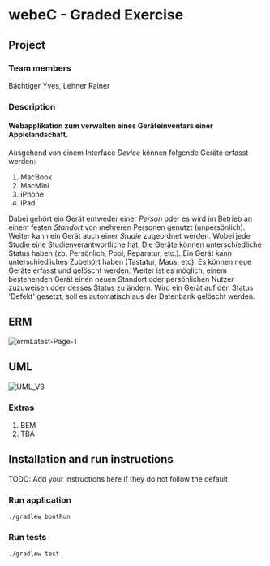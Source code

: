 # webeC - Graded Exercise

## Project

### Team members

Bächtiger Yves,
Lehner Rainer


### Description

#### Webapplikation zum verwalten eines Geräteinventars einer Applelandschaft. 

Ausgehend von einem Interface *Device* können folgende Geräte erfasst werden: 
1. MacBook
2. MacMini
3. iPhone
4. iPad

Dabei gehört ein Gerät entweder einer *Person* oder es wird im Betrieb an einem festen *Standort* von mehreren Personen genutzt (unpersönlich).
Weiter kann ein Gerät auch einer *Studie* zugeordnet werden. Wobei jede Studie eine Studienverantwortliche hat.
Die Geräte können unterschiedliche Status haben (zb. Persönlich, Pool, Reparatur, etc.).
Ein Gerät kann unterschiedliches Zubehört haben (Tastatur, Maus, etc).
Es können neue Geräte erfasst und gelöscht werden. Weiter ist es möglich, einem bestehenden Gerät einen neuen Standort oder persönlichen Nutzer zuzuweisen oder desses Status zu ändern. Wird ein Gerät auf den Status 'Defekt' gesetzt, soll es automatisch aus der Datenbank gelöscht werden. 

## ERM

![ermLatest-Page-1](https://user-images.githubusercontent.com/61004874/143672588-b30974d7-c612-488d-9c40-df62149a20d6.jpg)

## UML

![UML_V3](https://user-images.githubusercontent.com/71099031/147847159-f22ef16c-ba9d-402d-8d7a-1db5186f6867.jpg)


### Extras

1. BEM
2. TBA 

## Installation and run instructions

TODO: Add your instructions here if they do not follow the default

### Run application

```
./gradlew bootRun
```

### Run tests

```
./gradlew test
```
